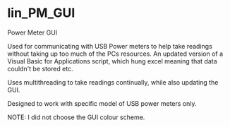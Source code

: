 # lin_PM_GUI
Power Meter GUI

Used for communicating with USB Power meters to help take readings without taking up too much of the PCs resources.
An updated version of a Visual Basic for Applications script, which hung excel meaning that data couldn't be stored etc.


Uses multithreading to take readings continually, while also updating the GUI.

Designed to work with specific model of USB power meters only. 

NOTE: I did not choose the GUI colour scheme.
